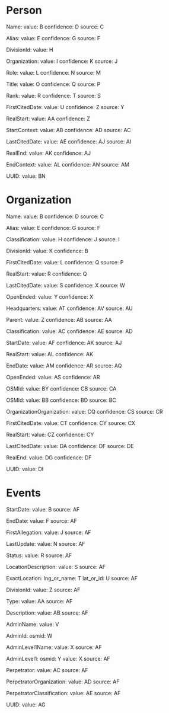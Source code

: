 # Person

Name:
    value: B
    confidence: D
    source: C

Alias:
    value: E
    confidence: G
    source: F

DivisionId:
    value: H

Organization:
    value: I
    confidence: K
    source: J

Role:
    value: L
    confidence: N
    source: M

Title:
    value: O
    confidence: Q
    source: P

Rank:
    value: R
    confidence: T
    source: S

FirstCitedDate:
    value: U
    confidence: Z
    source: Y

RealStart:
    value: AA
    confidence: Z

StartContext:
    value: AB
    confidence: AD
    source: AC

LastCitedDate:
    value: AE
    confidence: AJ
    source: AI

RealEnd:
    value: AK
    confidence: AJ

EndContext:
    value: AL
    confidence: AN
    source: AM

UUID:
    value: BN

# Organization

Name:
    value: B
    confidence: D
    source: C

Alias:
    value: E
    confidence: G
    source: F

Classification:
    value: H
    confidence: J
    source: I

DivisionId:
    value: K
    confidence: B

FirstCitedDate:
    value: L
    confidence: Q
    source: P

RealStart:
    value: R
    confidence: Q

LastCitedDate:
    value: S
    confidence: X
    source: W

OpenEnded:
    value: Y
    confidence: X

Headquarters:
    value: AT
    confidence: AV
    source: AU

Parent:
    value: Z
    confidence: AB
    source: AA

Classification:
    value: AC
    confidence: AE
    source: AD

StartDate:
    value: AF
    confidence: AK
    source: AJ

RealStart:
    value: AL
    confidence: AK

EndDate:
    value: AM
    confidence: AR
    source: AQ

OpenEnded:
    value: AS
    confidence: AR

OSMId:
    value: BY
    confidence: CB
    source: CA

OSMId:
    value: BB
    confidence: BD
    source: BC

OrganizationOrganization:
    value: CQ
    confidence: CS
    source: CR

FirstCitedDate:
    value: CT
    confidence: CY
    source: CX

RealStart:
    value: CZ
    confidence: CY

LastCitedDate:
    value: DA
    confidence: DF
    source: DE

RealEnd:
    value: DG
    confidence: DF

UUID:
    value: DI

# Events

StartDate:
    value: B
    source: AF

EndDate:
    value: F
    source: AF

FirstAllegation:
    value: J
    source: AF

LastUpdate:
    value: N
    source: AF

Status:
    value: R
    source: AF

LocationDescription:
    value: S
    source: AF

ExactLocation:
    lng_or_name: T
    lat_or_id: U
    source: AF

DivisionId:
    value: Z
    source: AF

Type:
    value: AA
    source: AF

Description:
    value: AB
    source: AF

AdminName:
    value: V

AdminId:
    osmid: W

AdminLevel1Name:
    value: X
    source: AF

AdminLevel1:
    osmid: Y
    value: X
    source: AF

Perpetrator:
    value: AC
    source: AF

PerpetratorOrganization:
    value: AD
    source: AF

PerpetratorClassification:
    value: AE
    source: AF

UUID:
    value: AG
